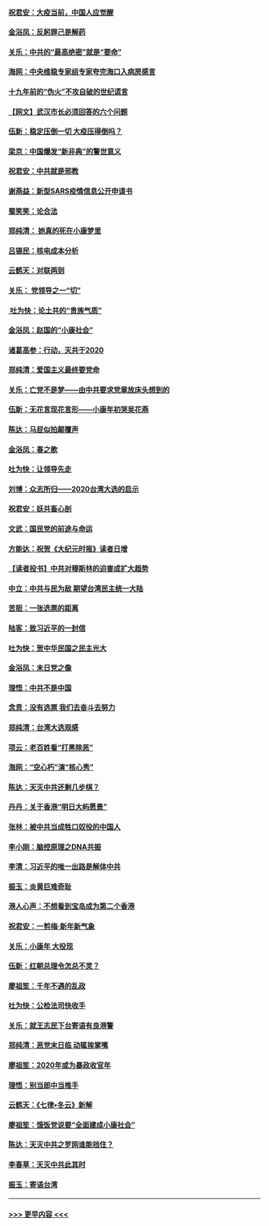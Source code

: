 #### [祝君安：大疫当前，中国人应觉醒](../pages/nsc993/n11821946.md?t=01261944) 
#### [金浴凤：反躬罪己是解药](../pages/nsc993/n11820280.md?t=01261944) 
#### [关乐：中共的“最高绝密”就是“要命”](../pages/nsc993/n11816946.md?t=01261944) 
#### [海网：中央维稳专家组专家夸完海口入病房感言](../pages/nsc993/n11815138.md?t=01261944) 
#### [十九年前的“伪火”不攻自破的世纪谎言](../pages/nsc993/n11813238.md?t=01261944) 
#### [【网文】武汉市长必须回答的六个问题](../pages/nsc993/n11813848.md?t=01261944) 
#### [伍新：稳定压倒一切 大疫压得倒吗？](../pages/nsc993/n11812634.md?t=01261944) 
#### [梁京：中国爆发“新非典”的警世意义](../pages/nsc993/n11812554.md?t=01261944) 
#### [祝君安：中共就是邪教](../pages/nsc993/n11812431.md?t=01261944) 
#### [谢燕益：新型SARS疫情信息公开申请书](../pages/nsc993/n11808840.md?t=01261944) 
#### [蜀笑笑：论合法](../pages/nsc993/n11808064.md?t=01261944) 
#### [郑纯清： 她真的死在小康梦里](../pages/nsc993/n11806623.md?t=01261944) 
#### [吕锡民：核电成本分析](../pages/nsc993/n11806284.md?t=01261944) 
#### [云鹤天：对联两则](../pages/nsc993/n11805957.md?t=01261944) 
#### [关乐： 党领导之一“切”](../pages/nsc993/n11804505.md?t=01261944) 
#### [ 吐为快：论土共的“贵族气质”](../pages/nsc993/n11804490.md?t=01261944) 
#### [金浴凤：赵国的“小康社会”](../pages/nsc993/n11804452.md?t=01261944) 
#### [诸葛高参：行动，灭共于2020](../pages/nsc993/n11804120.md?t=01261944) 
#### [郑纯清：爱国主义最终要党命](../pages/nsc993/n11802197.md?t=01261944) 
#### [关乐：亡党不是梦——由中共要求党章放床头想到的](../pages/nsc993/n11802156.md?t=01261944) 
#### [伍新：无花言现花言形——小康年初哭吴花燕](../pages/nsc993/n11800044.md?t=01261944) 
#### [陈达：马屁似拍颠覆声](../pages/nsc993/n11800010.md?t=01261944) 
#### [金浴凤：春之歌](../pages/nsc993/n11797687.md?t=01261944) 
#### [吐为快：让领导先走](../pages/nsc993/n11797512.md?t=01261944) 
#### [刘博：众志所归——2020台湾大选的启示](../pages/nsc993/n11796878.md?t=01261944) 
#### [祝君安：妖共畜心剖](../pages/nsc993/n11794273.md?t=01261944) 
#### [文武：国民党的前途与命运](../pages/nsc993/n11794198.md?t=01261944) 
#### [方能达：祝贺《大纪元时报》读者日增](../pages/nsc993/n11793807.md?t=01261944) 
#### [【读者投书】中共对穆斯林的迫害成扩大趋势](../pages/nsc993/n11791371.md?t=01261944) 
#### [中立：中共与民为敌 期望台湾民主统一大陆](../pages/nsc993/n11790392.md?t=01261944) 
#### [苦胆：一张选票的距离](../pages/nsc993/n11788914.md?t=01261944) 
#### [陆客：致习近平的一封信](../pages/nsc993/n11788867.md?t=01261944) 
#### [吐为快：贺中华民国之民主光大](../pages/nsc993/n11788618.md?t=01261944) 
#### [金浴凤：末日党之像](../pages/nsc993/n11787475.md?t=01261944) 
#### [理悟：中共不是中国](../pages/nsc993/n11787463.md?t=01261944) 
#### [念贲：没有选票  我们去奋斗去努力](../pages/nsc993/n11787398.md?t=01261944) 
#### [郑纯清：台湾大选观感](../pages/nsc993/n11786210.md?t=01261944) 
#### [项云：老百姓看“打黑除恶”](../pages/nsc993/n11785398.md?t=01261944) 
#### [海网：“空心朽”演“核心秀”](../pages/nsc993/n11783874.md?t=01261944) 
#### [陈达：天灭中共还剩几步棋？](../pages/nsc993/n11783719.md?t=01261944) 
#### [丹丹：关于香港“明日大屿愿景”](../pages/nsc993/n11783273.md?t=01261944) 
#### [张林：被中共当成牲口奴役的中国人](../pages/nsc993/n11782397.md?t=01261944) 
#### [李小刚：脑控原理之DNA共振](../pages/nsc993/n11780962.md?t=01261944) 
#### [李清：习近平的唯一出路是解体中共](../pages/nsc993/n11780866.md?t=01261944) 
#### [振玉：炎黄巨难奇耻](../pages/nsc993/n11779632.md?t=01261944) 
#### [港人心声：不想看到宝岛成为第二个香港](../pages/nsc993/n11778817.md?t=01261944) 
#### [祝君安：一剪梅‧新年新气象](../pages/nsc993/n11776340.md?t=01261944) 
#### [关乐：小康年 大役现](../pages/nsc993/n11774213.md?t=01261944) 
#### [伍新：红朝总理令怎总不灵？](../pages/nsc993/n11770813.md?t=01261944) 
#### [廖祖笙：千年不遇的乱政](../pages/nsc993/n11770373.md?t=01261944) 
#### [吐为快：公检法司快收手](../pages/nsc993/n11770359.md?t=01261944) 
#### [关乐：就王志民下台寄语有良港警](../pages/nsc993/n11769903.md?t=01261944) 
#### [郑纯清：恶党末日临 动辄挨掌嘴](../pages/nsc993/n11769356.md?t=01261944) 
#### [廖祖笙：2020年或为暴政收官年](../pages/nsc993/n11768216.md?t=01261944) 
#### [理悟：别当郎中当推手](../pages/nsc993/n11768243.md?t=01261944) 
#### [云鹤天：《七律▪冬云》新解](../pages/nsc993/n11768204.md?t=01261944) 
#### [廖祖笙：饿饭党说要“全面建成小康社会”](../pages/nsc993/n11767482.md?t=01261944) 
#### [陈达：天灭中共之罗网谁能挡住？](../pages/nsc993/n11767465.md?t=01261944) 
#### [李春草：天灭中共此其时](../pages/nsc993/n11767452.md?t=01261944) 
#### [振玉：寄语台湾](../pages/nsc993/n11767432.md?t=01261944) 

----
#### [ >>> 更早内容 <<< ](../indexes/nsc993-earlier.md)
